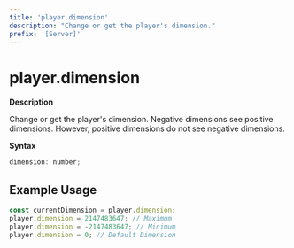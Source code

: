 ```yaml
---
title: 'player.dimension'
description: "Change or get the player's dimension."
prefix: '[Server]'
---
```


# player.dimension

**Description**

Change or get the player's dimension.
Negative dimensions see positive dimensions. However, positive dimensions do not see negative dimensions.

**Syntax**

```js
dimension: number;
```

## Example Usage

```js
const currentDimension = player.dimension;
player.dimension = 2147483647; // Maximum
player.dimension = -2147483647; // Minimum
player.dimension = 0; // Default Dimension
```
